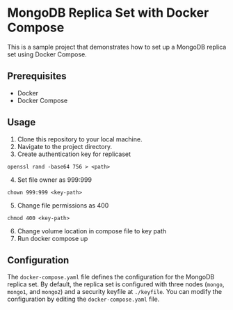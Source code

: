 # MongoDB Replica Set with Docker Compose

This is a sample project that demonstrates how to set up a MongoDB replica set using Docker Compose.

## Prerequisites

- Docker
- Docker Compose

## Usage

1. Clone this repository to your local machine.
2. Navigate to the project directory.
3. Create authentication key for replicaset
```
openssl rand -base64 756 > <path>
```
4. Set file owner as 999:999
```
chown 999:999 <key-path>
```
5. Change file permissions as 400
```
chmod 400 <key-path>
```
6. Change volume location in compose file to key path
7. Run docker compose up

## Configuration

The `docker-compose.yaml` file defines the configuration for the MongoDB replica set. By default, the replica set is configured with three nodes (`mongo`, `mongo1`, and `mongo2`) and a security keyfile at `./keyfile`. You can modify the configuration by editing the `docker-compose.yaml` file.